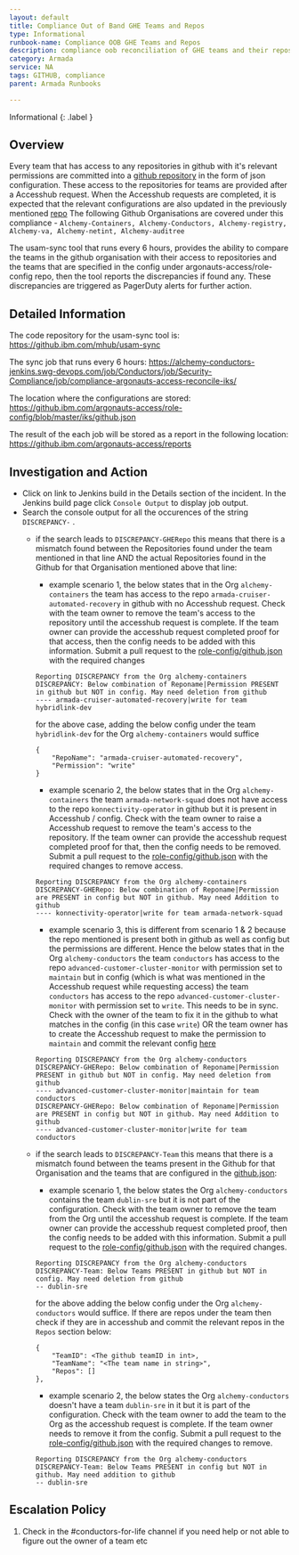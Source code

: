 ```yaml
---
layout: default
title: Compliance Out of Band GHE Teams and Repos
type: Informational
runbook-name: Compliance OOB GHE Teams and Repos
description: compliance oob reconciliation of GHE teams and their repos
category: Armada
service: NA
tags: GITHUB, compliance
parent: Armada Runbooks

---
```


Informational
{: .label }

## Overview
Every team that has access to any repositories in github with it's relevant permissions are committed into a [github repository](https://github.ibm.com/argonauts-access/role-config/blob/master/iks/github.json) in the form of json configuration. These access to the repositories for teams are provided after a Accesshub request. When the Accesshub requests are completed, it is expected that the relevant configurations are also updated in the previously mentioned [repo](https://github.ibm.com/argonauts-access/role-config/blob/master/iks/github.json) The following Github Organisations are covered under this compliance - `Alchemy-Containers, Alchemy-Conductors, Alchemy-registry, Alchemy-va, Alchemy-netint, Alchemy-auditree`

The usam-sync tool that runs every 6 hours, provides the ability to compare the teams in the github organisation with their access to repositories and the teams that are specified in the config under argonauts-access/role-config repo, then the tool reports the discrepancies if found any. These discrepancies are triggered as PagerDuty alerts for further action.

## Detailed Information
The code repository for the usam-sync tool is: https://github.ibm.com/mhub/usam-sync

The sync job that runs every 6 hours: 
https://alchemy-conductors-jenkins.swg-devops.com/job/Conductors/job/Security-Compliance/job/compliance-argonauts-access-reconcile-iks/

The location where the configurations are stored: 
https://github.ibm.com/argonauts-access/role-config/blob/master/iks/github.json

The result of the each job will be stored as a report in the following location:
https://github.ibm.com/argonauts-access/reports

## Investigation and Action
- Click on link to Jenkins build in the Details section of the incident. In the Jenkins build page click `Console Output` to display job output.
- Search the console output for all the occurences of the string `DISCREPANCY-` .
	- if the search leads to `DISCREPANCY-GHERepo` this means that there is a mismatch found between the Repositories found under the team mentioned in that line AND the actual Repositories found in the Github for that Organisation mentioned above that line: 
	
		- example scenario 1, the below states that in the Org `alchemy-containers` the team has access to the repo `armada-cruiser-automated-recovery` in github with no Accesshub request. Check with the team owner to remove the team's access to the repository until the accesshub request is complete. If the team owner can provide the accesshub request completed proof for that access, then the config needs to be added with this information. Submit a pull request to the [role-config/github.json](https://github.ibm.com/argonauts-access/role-config/blob/master/iks/github.json) with the required changes
		```
		Reporting DISCREPANCY from the Org alchemy-containers 
		DISCREPANCY: Below combination of Reponame|Permission PRESENT in github but NOT in config. May need deletion from github 
		---- armada-cruiser-automated-recovery|write for team hybridlink-dev 
		```
		for the above case, adding the below config under the team `hybridlink-dev` for the Org `alchemy-containers` would suffice
		```
		{
			"RepoName": "armada-cruiser-automated-recovery",
			"Permission": "write"
		}
		```
		
		- example scenario 2, the below states that in the Org `alchemy-containers` the team `armada-network-squad` does not have access to the repo `konnectivity-operator` in github but it is present in Accesshub / config. Check with the team owner to raise a Accesshub request to remove the team's access to the repository. If the team owner can provide the accesshub request completed proof for that, then the config needs to be removed. Submit a pull request to the [role-config/github.json](https://github.ibm.com/argonauts-access/role-config/blob/master/iks/github.json) with the required changes to remove access.
		```
		Reporting DISCREPANCY from the Org alchemy-containers 
		DISCREPANCY-GHERepo: Below combination of Reponame|Permission are PRESENT in config but NOT in github. May need Addition to github
		---- konnectivity-operator|write for team armada-network-squad 
		```
		
		- example scenario 3, this is different from scenario 1 & 2 because the repo mentioned is present both in github as well as config but the permissions are different. Hence the below states that in the Org `alchemy-conductors` the team `conductors` has access to the repo `advanced-customer-cluster-monitor` with permission set to `maintain` but in config (which is what was mentioned in the Accesshub request while requesting access) the team `conductors` has access to the repo `advanced-customer-cluster-monitor` with permission set to `write`. This needs to be in sync. Check with the owner of the team to fix it in the github to what matches in the config (in this case `write`) OR the team owner has to create the Accesshub request to make the permission to `maintain` and commit the relevant config [here](https://github.ibm.com/argonauts-access/role-config/blob/master/iks/github.json)
		```
		Reporting DISCREPANCY from the Org alchemy-conductors 
		DISCREPANCY-GHERepo: Below combination of Reponame|Permission PRESENT in github but NOT in config. May need deletion from github
		---- advanced-customer-cluster-monitor|maintain for team conductors
		DISCREPANCY-GHERepo: Below combination of Reponame|Permission are PRESENT in config but NOT in github. May need Addition to github
		---- advanced-customer-cluster-monitor|write for team conductors 
		```
		


	- if the search leads to `DISCREPANCY-Team` this means that there is a mismatch found between the teams present in the Github for that Organisation and the teams that are configured in the [github.json](https://github.ibm.com/argonauts-access/role-config/blob/master/iks/github.json): 
	
		- example scenario 1, the below states the Org `alchemy-conductors` contains the team `dublin-sre` but it is not part of the configuration. Check with the team owner to remove the team from the Org until the accesshub request is complete. If the team owner can provide the accesshub request completed proof, then the config needs to be added with this information. Submit a pull request to the [role-config/github.json](https://github.ibm.com/argonauts-access/role-config/blob/master/iks/github.json) with the required changes. 
		```
		Reporting DISCREPANCY from the Org alchemy-conductors
		DISCREPANCY-Team: Below Teams PRESENT in github but NOT in config. May need deletion from github
		-- dublin-sre
		```
		for the above adding the below config under the Org `alchemy-conductors` would suffice. If there are repos under the team then check if they are in accesshub and commit the relevant repos in the `Repos` section below:
		```
		{
			"TeamID": <The github teamID in int>,
			"TeamName": "<The team name in string>",
			"Repos": []
		},
		```
		
		- example scenario 2, the below states the Org `alchemy-conductors` doesn't have a team `dublin-sre` in it but it is part of the configuration. Check with the team owner to add the team to the Org as the accesshub request is complete. If the team owner needs to remove it from the config. Submit a pull request to the [role-config/github.json](https://github.ibm.com/argonauts-access/role-config/blob/master/iks/github.json) with the required changes to remove. 
		```
		Reporting DISCREPANCY from the Org alchemy-conductors
		DISCREPANCY-Team: Below Teams PRESENT in config but NOT in github. May need addition to github
		-- dublin-sre
		```


## Escalation Policy
1.  Check in the #conductors-for-life channel if you need help or not able to figure out the owner of a team etc
